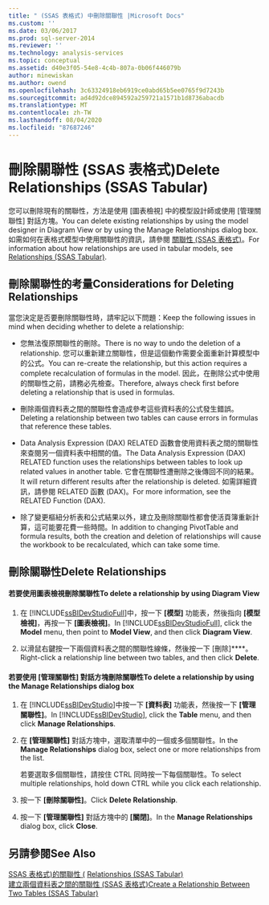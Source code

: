 ```yaml
---
title: " (SSAS 表格式) 中刪除關聯性 |Microsoft Docs"
ms.custom: ''
ms.date: 03/06/2017
ms.prod: sql-server-2014
ms.reviewer: ''
ms.technology: analysis-services
ms.topic: conceptual
ms.assetid: d40e3f05-54e8-4c4b-807a-0b06f446079b
author: minewiskan
ms.author: owend
ms.openlocfilehash: 3c63324918eb6919ce0abd65b5ee0765f9d7243b
ms.sourcegitcommit: ad4d92dce894592a259721a1571b1d8736abacdb
ms.translationtype: MT
ms.contentlocale: zh-TW
ms.lasthandoff: 08/04/2020
ms.locfileid: "87687246"
---
```

# <a name="delete-relationships-ssas-tabular"></a><span data-ttu-id="72d28-102">刪除關聯性 (SSAS 表格式)</span><span class="sxs-lookup"><span data-stu-id="72d28-102">Delete Relationships (SSAS Tabular)</span></span>
  <span data-ttu-id="72d28-103">您可以刪除現有的關聯性，方法是使用 [圖表檢視] 中的模型設計師或使用 [管理關聯性] 對話方塊。</span><span class="sxs-lookup"><span data-stu-id="72d28-103">You can delete existing relationships by using the model designer in Diagram View or by using the Manage Relationships dialog box.</span></span> <span data-ttu-id="72d28-104">如需如何在表格式模型中使用關聯性的資訊，請參閱 [關聯性 &#40;SSAS 表格式&#41;](relationships-ssas-tabular.md)。</span><span class="sxs-lookup"><span data-stu-id="72d28-104">For information about how relationships are used in tabular models, see [Relationships &#40;SSAS Tabular&#41;](relationships-ssas-tabular.md).</span></span>  
  
## <a name="considerations-for-deleting-relationships"></a><span data-ttu-id="72d28-105">刪除關聯性的考量</span><span class="sxs-lookup"><span data-stu-id="72d28-105">Considerations for Deleting Relationships</span></span>  
 <span data-ttu-id="72d28-106">當您決定是否要刪除關聯性時，請牢記以下問題：</span><span class="sxs-lookup"><span data-stu-id="72d28-106">Keep the following issues in mind when deciding whether to delete a relationship:</span></span>  
  
-   <span data-ttu-id="72d28-107">您無法復原關聯性的刪除。</span><span class="sxs-lookup"><span data-stu-id="72d28-107">There is no way to undo the deletion of a relationship.</span></span> <span data-ttu-id="72d28-108">您可以重新建立關聯性，但是這個動作需要全面重新計算模型中的公式。</span><span class="sxs-lookup"><span data-stu-id="72d28-108">You can re-create the relationship, but this action requires a complete recalculation of formulas in the model.</span></span> <span data-ttu-id="72d28-109">因此，在刪除公式中使用的關聯性之前，請務必先檢查。</span><span class="sxs-lookup"><span data-stu-id="72d28-109">Therefore, always check first before deleting a relationship that is used in formulas.</span></span>  
  
-   <span data-ttu-id="72d28-110">刪除兩個資料表之間的關聯性會造成參考這些資料表的公式發生錯誤。</span><span class="sxs-lookup"><span data-stu-id="72d28-110">Deleting a relationship between two tables can cause errors in formulas that reference these tables.</span></span>  
  
-   <span data-ttu-id="72d28-111">Data Analysis Expression (DAX) RELATED 函數會使用資料表之間的關聯性來查閱另一個資料表中相關的值。</span><span class="sxs-lookup"><span data-stu-id="72d28-111">The Data Analysis Expression (DAX) RELATED function uses the relationships between tables to look up related values in another table.</span></span> <span data-ttu-id="72d28-112">它會在關聯性遭刪除之後傳回不同的結果。</span><span class="sxs-lookup"><span data-stu-id="72d28-112">It will return different results after the relationship is deleted.</span></span> <span data-ttu-id="72d28-113">如需詳細資訊，請參閱 RELATED 函數 (DAX)。</span><span class="sxs-lookup"><span data-stu-id="72d28-113">For more information, see the RELATED Function (DAX).</span></span>  
  
-   <span data-ttu-id="72d28-114">除了變更樞紐分析表和公式結果以外，建立及刪除關聯性都會使活頁簿重新計算，這可能要花費一些時間。</span><span class="sxs-lookup"><span data-stu-id="72d28-114">In addition to changing PivotTable and formula results, both the creation and deletion of relationships will cause the workbook to be recalculated, which can take some time.</span></span>  
  
## <a name="delete-relationships"></a><span data-ttu-id="72d28-115">刪除關聯性</span><span class="sxs-lookup"><span data-stu-id="72d28-115">Delete Relationships</span></span>  
  
#### <a name="to-delete-a-relationship-by-using-diagram-view"></a><span data-ttu-id="72d28-116">若要使用圖表檢視刪除關聯性</span><span class="sxs-lookup"><span data-stu-id="72d28-116">To delete a relationship by using Diagram View</span></span>  
  
1.  <span data-ttu-id="72d28-117">在 [!INCLUDE[ssBIDevStudioFull](../../includes/ssbidevstudiofull-md.md)]中，按一下 **[模型]** 功能表，然後指向 **[模型檢視]**，再按一下 **[圖表檢視]**。</span><span class="sxs-lookup"><span data-stu-id="72d28-117">In [!INCLUDE[ssBIDevStudioFull](../../includes/ssbidevstudiofull-md.md)], click the **Model** menu, then point to **Model View**, and then click **Diagram View**.</span></span>  
  
2.  <span data-ttu-id="72d28-118">以滑鼠右鍵按一下兩個資料表之間的關聯性線條，然後按一下 [刪除]\*\*\*\*。</span><span class="sxs-lookup"><span data-stu-id="72d28-118">Right-click a relationship line between two tables, and then click **Delete**.</span></span>  
  
#### <a name="to-delete-a-relationship-by-using-the-manage-relationships-dialog-box"></a><span data-ttu-id="72d28-119">若要使用 [管理關聯性] 對話方塊刪除關聯性</span><span class="sxs-lookup"><span data-stu-id="72d28-119">To delete a relationship by using the Manage Relationships dialog box</span></span>  
  
1.  <span data-ttu-id="72d28-120">在 [!INCLUDE[ssBIDevStudio](../../includes/ssbidevstudio-md.md)]中按一下 **[資料表]** 功能表，然後按一下 **[管理關聯性]**。</span><span class="sxs-lookup"><span data-stu-id="72d28-120">In [!INCLUDE[ssBIDevStudio](../../includes/ssbidevstudio-md.md)], click the **Table** menu, and then click **Manage Relationships**.</span></span>  
  
2.  <span data-ttu-id="72d28-121">在 **[管理關聯性]** 對話方塊中，選取清單中的一個或多個關聯性。</span><span class="sxs-lookup"><span data-stu-id="72d28-121">In the **Manage Relationships** dialog box, select one or more relationships from the list.</span></span>  
  
     <span data-ttu-id="72d28-122">若要選取多個關聯性，請按住 CTRL 同時按一下每個關聯性。</span><span class="sxs-lookup"><span data-stu-id="72d28-122">To select multiple relationships, hold down CTRL while you click each relationship.</span></span>  
  
3.  <span data-ttu-id="72d28-123">按一下 **[刪除關聯性]**。</span><span class="sxs-lookup"><span data-stu-id="72d28-123">Click **Delete Relationship**.</span></span>  
  
4.  <span data-ttu-id="72d28-124">按一下 **[管理關聯性]** 對話方塊中的 **[關閉]**。</span><span class="sxs-lookup"><span data-stu-id="72d28-124">In the **Manage Relationships** dialog box, click **Close**.</span></span>  
  
## <a name="see-also"></a><span data-ttu-id="72d28-125">另請參閱</span><span class="sxs-lookup"><span data-stu-id="72d28-125">See Also</span></span>  
 <span data-ttu-id="72d28-126">[SSAS 表格式&#41;的關聯性 &#40;](relationships-ssas-tabular.md) </span><span class="sxs-lookup"><span data-stu-id="72d28-126">[Relationships &#40;SSAS Tabular&#41;](relationships-ssas-tabular.md) </span></span>  
 [<span data-ttu-id="72d28-127">建立兩個資料表之間的關聯性 &#40;SSAS 表格式&#41;</span><span class="sxs-lookup"><span data-stu-id="72d28-127">Create a Relationship Between Two Tables &#40;SSAS Tabular&#41;</span></span>](create-a-relationship-between-two-tables-ssas-tabular.md)  
  
  
